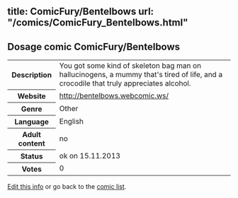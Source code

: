 title: ComicFury/Bentelbows
url: "/comics/ComicFury_Bentelbows.html"
---
Dosage comic ComicFury/Bentelbows
-----------------------------------------

<p id="msg"></p>
<script type="text/javascript">
if (window.location.search === '?edit_info_mail=sent_ok') {
  var elem = document.getElementById("msg");
  elem.innerHTML = 'Edited information sucessfully sent for review, which is usually done daily. Thanks!';
  elem.className = 'ok';
}
</script>
<table class="comicinfo">
<tr>
<th>Description</th><td>You got some kind of skeleton bag man on hallucinogens, a mummy that's tired of life, and a crocodile that truly appreciates alcohol.</td>
</tr>
<tr>
<th>Website</th><td><a href="http://bentelbows.webcomic.ws/">http://bentelbows.webcomic.ws/</a></td>
</tr>
<tr>
<th>Genre</th><td>Other</td>
</tr>
<tr>
<th>Language</th><td>English</td>
</tr>
<tr>
<th>Adult content</th><td>no</td>
</tr>
<tr>
<th>Status</th><td>ok on 15.11.2013</td>
</tr>
<tr>
<th>Votes</th><td>0</td>
</tr>
</table>

[Edit this info](ComicFury_Bentelbows_edit.html) or go back to the [comic list](../comic-index.html).
